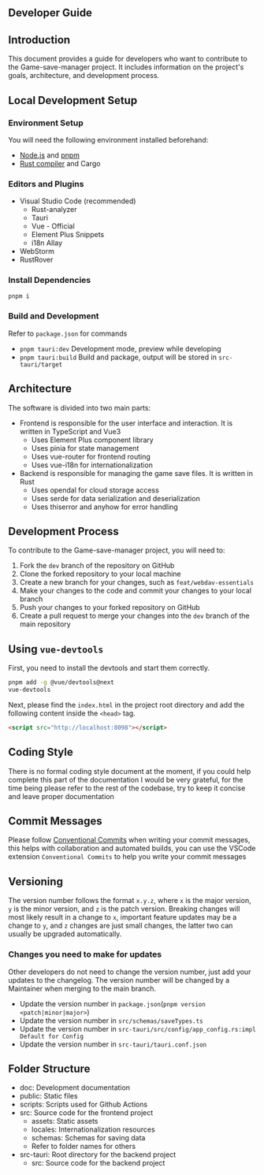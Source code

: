 ## Developer Guide

## Introduction

This document provides a guide for developers who want to contribute to the Game-save-manager project. It includes information on the project's goals, architecture, and development process.

## Local Development Setup

### Environment Setup

You will need the following environment installed beforehand:

- [Node.js](https://nodejs.org/) and [pnpm](https://pnpm.io/)
- [Rust compiler](https://www.rust-lang.org/) and Cargo

### Editors and Plugins

- Visual Studio Code (recommended)
  - Rust-analyzer
  - Tauri
  - Vue - Official
  - Element Plus Snippets
  - i18n Allay
- WebStorm
- RustRover

### Install Dependencies

`pnpm i`

### Build and Development

Refer to `package.json` for commands

- `pnpm tauri:dev` Development mode, preview while developing
- `pnpm tauri:build` Build and package, output will be stored in `src-tauri/target`

## Architecture

The software is divided into two main parts:

- Frontend is responsible for the user interface and interaction. It is written in TypeScript and Vue3
  - Uses Element Plus component library
  - Uses pinia for state management
  - Uses vue-router for frontend routing
  - Uses vue-i18n for internationalization
- Backend is responsible for managing the game save files. It is written in Rust
  - Uses opendal for cloud storage access
  - Uses serde for data serialization and deserialization
  - Uses thiserror and anyhow for error handling

## Development Process

To contribute to the Game-save-manager project, you will need to:

1. Fork the `dev` branch of the repository on GitHub
2. Clone the forked repository to your local machine
3. Create a new branch for your changes, such as `feat/webdav-essentials`
4. Make your changes to the code and commit your changes to your local branch
5. Push your changes to your forked repository on GitHub
6. Create a pull request to merge your changes into the `dev` branch of the main repository

## Using `vue-devtools`

First, you need to install the devtools and start them correctly.

```bash
pnpm add -g @vue/devtools@next
vue-devtools
```

Next, please find the `index.html` in the project root directory and add the following content inside the `<head>` tag.

```html
<script src="http://localhost:8098"></script>
```

## Coding Style

There is no formal coding style document at the moment, if you could help complete this part of the documentation I would be very grateful, for the time being please refer to the rest of the codebase, try to keep it concise and leave proper documentation

## Commit Messages

Please follow [Conventional Commits](https://www.conventionalcommits.org/) when writing your commit messages, this helps with collaboration and automated builds, you can use the VSCode extension `Conventional Commits` to help you write your commit messages

## Versioning

The version number follows the format `x.y.z`, where `x` is the major version, `y` is the minor version, and `z` is the patch version. Breaking changes will most likely result in a change to `x`, important feature updates may be a change to `y`, and `z` changes are just small changes, the latter two can usually be upgraded automatically.

### Changes you need to make for updates

Other developers do not need to change the version number, just add your updates to the changelog. The version number will be changed by a Maintainer when merging to the main branch.

- Update the version number in `package.json`(`pnpm version <patch|minor|major>`)
- Update the version number in `src/schemas/saveTypes.ts`
- Update the version number in `src-tauri/src/config/app_config.rs:impl Default for Config`
- Update the version number in `src-tauri/tauri.conf.json`

## Folder Structure

- doc: Development documentation
- public: Static files
- scripts: Scripts used for Github Actions
- src: Source code for the frontend project
  - assets: Static assets
  - locales: Internationalization resources
  - schemas: Schemas for saving data
  - Refer to folder names for others
- src-tauri: Root directory for the backend project
  - src: Source code for the backend project
